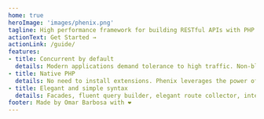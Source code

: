 ```yaml
---
home: true
heroImage: 'images/phenix.png'
tagline: High performance framework for building RESTful APIs with PHP and Amphp
actionText: Get Started →
actionLink: /guide/
features:
- title: Concurrent by default
  details: Modern applications demand tolerance to high traffic. Non-blocking I/O operations and asynchronism allow maximum performance to be achieved.
- title: Native PHP
  details: No need to install extensions. Phenix leverages the power of fibers implemented in the Amphp ecosystem. Enjoy seamless integration.
- title: Elegant and simple syntax
  details: Facades, fluent query builder, elegant route collector, integrated CLI, testing tools, powerful ORM, collections, and much more.
footer: Made by Omar Barbosa with ❤️
---
```

